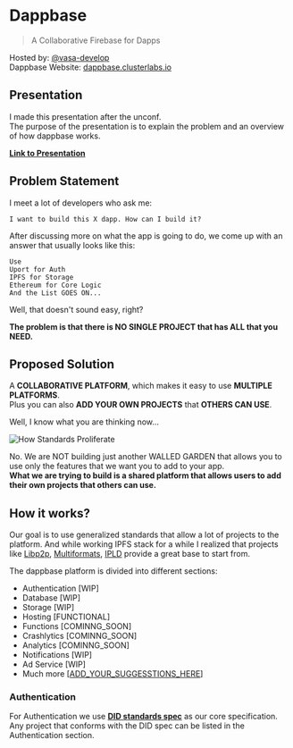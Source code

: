 # Dappbase
> A Collaborative Firebase for Dapps

Hosted by: [@vasa-develop](https://github.com/vasa-develop)<br />
Dappbase Website: [dappbase.clusterlabs.io](https://dappbase.clusterlabs.io)


## Presentation

I made this presentation after the unconf. <br />
The purpose of the presentation is to explain the problem and an overview of how dappbase works.

[**Link to Presentation**](https://bit.ly/2JFH6eE)


## Problem Statement

I meet a lot of developers who ask me:

```
I want to build this X dapp. How can I build it?
```

After discussing more on what the app is going to do, we come up with an answer that usually looks like this:

```
Use 
Uport for Auth
IPFS for Storage
Ethereum for Core Logic
And the List GOES ON...
```

Well, that doesn't sound easy, right?

**The problem is that there is NO SINGLE PROJECT that has ALL that you NEED.**


## Proposed Solution

A **COLLABORATIVE PLATFORM**, which makes it easy to use **MULTIPLE PLATFORMS**.<br /> 
Plus you can also **ADD YOUR OWN PROJECTS** that **OTHERS CAN USE**.

Well, I know what you are thinking now...

![How Standards Proliferate](https://imgs.xkcd.com/comics/standards.png)

No. We are NOT building just another WALLED GARDEN that allows you to use only the features that we want you to add to your app.
<br />
**What we are trying to build is a shared platform that allows users to add their own projects that others can use.**

## How it works?

Our goal is to use generalized standards that allow a lot of projects to the platform. And while working IPFS stack for a while I realized that projects like [Libp2p](http://libp2p.io), [Multiformats](http://multiformats.io), [IPLD](http://ipld.io) provide a great base to start from.


The dappbase platform is divided into different sections:
- Authentication [WIP]
- Database [WIP]
- Storage [WIP]
- Hosting [FUNCTIONAL]
- Functions [COMINNG_SOON]
- Crashlytics [COMINNG_SOON]
- Analytics [COMINNG_SOON]
- Notifications [WIP]
- Ad Service [WIP]
- Much more [[ADD_YOUR_SUGGESSTIONS_HERE](https://forms.gle/ju8v9DQLz1oNXrFE8)]

### Authentication

For Authentication we use [**DID standards spec**](https://w3c-ccg.github.io/did-spec/) as our core specification.<br />
Any project that conforms with the DID spec can be listed in the Authentication section. 
